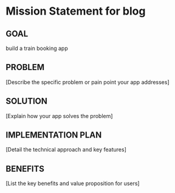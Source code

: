 # Mission Statement for blog

## GOAL
build a train booking app

## PROBLEM
[Describe the specific problem or pain point your app addresses]

## SOLUTION
[Explain how your app solves the problem]

## IMPLEMENTATION PLAN
[Detail the technical approach and key features]

## BENEFITS
[List the key benefits and value proposition for users]
